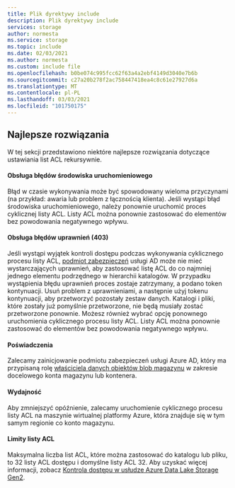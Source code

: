 ```yaml
---
title: Plik dyrektywy include
description: Plik dyrektywy include
services: storage
author: normesta
ms.service: storage
ms.topic: include
ms.date: 02/03/2021
ms.author: normesta
ms.custom: include file
ms.openlocfilehash: b0be074c995fcc62f63a4a2ebf4149d3040e7b6b
ms.sourcegitcommit: c27a20b278f2ac758447418ea4c8c61e27927d6a
ms.translationtype: MT
ms.contentlocale: pl-PL
ms.lasthandoff: 03/03/2021
ms.locfileid: "101750175"
---
```

## <a name="best-practices"></a>Najlepsze rozwiązania

W tej sekcji przedstawiono niektóre najlepsze rozwiązania dotyczące ustawiania list ACL rekursywnie. 

#### <a name="handling-runtime-errors"></a>Obsługa błędów środowiska uruchomieniowego

Błąd w czasie wykonywania może być spowodowany wieloma przyczynami (na przykład: awaria lub problem z łącznością klienta). Jeśli wystąpi błąd środowiska uruchomieniowego, należy ponownie uruchomić proces cyklicznej listy ACL. Listy ACL można ponownie zastosować do elementów bez powodowania negatywnego wpływu. 

#### <a name="handling-permission-errors-403"></a>Obsługa błędów uprawnień (403)

Jeśli wystąpi wyjątek kontroli dostępu podczas wykonywania cyklicznego procesu listy ACL, [podmiot zabezpieczeń](../articles/role-based-access-control/overview.md#security-principal) usługi AD może nie mieć wystarczających uprawnień, aby zastosować listę ACL do co najmniej jednego elementu podrzędnego w hierarchii katalogów. W przypadku wystąpienia błędu uprawnień proces zostaje zatrzymany, a podano token kontynuacji. Usuń problem z uprawnieniami, a następnie użyj tokenu kontynuacji, aby przetworzyć pozostały zestaw danych. Katalogi i pliki, które zostały już pomyślnie przetworzone, nie będą musiały zostać przetworzone ponownie. Możesz również wybrać opcję ponownego uruchomienia cyklicznego procesu listy ACL. Listy ACL można ponownie zastosować do elementów bez powodowania negatywnego wpływu. 

#### <a name="credentials"></a>Poświadczenia 

Zalecamy zainicjowanie podmiotu zabezpieczeń usługi Azure AD, który ma przypisaną rolę [właściciela danych obiektów blob magazynu](../articles/role-based-access-control/built-in-roles.md#storage-blob-data-owner) w zakresie docelowego konta magazynu lub kontenera. 

#### <a name="performance"></a>Wydajność 

Aby zmniejszyć opóźnienie, zalecamy uruchomienie cyklicznego procesu listy ACL na maszynie wirtualnej platformy Azure, która znajduje się w tym samym regionie co konto magazynu. 

#### <a name="acl-limits"></a>Limity listy ACL

Maksymalna liczba list ACL, które można zastosować do katalogu lub pliku, to 32 listy ACL dostępu i domyślne listy ACL 32. Aby uzyskać więcej informacji, zobacz [Kontrola dostępu w usłudze Azure Data Lake Storage Gen2](../articles/storage/blobs/data-lake-storage-access-control.md).